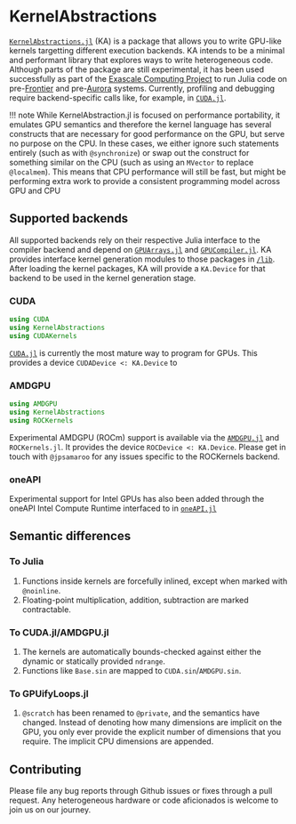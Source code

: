 # KernelAbstractions

[`KernelAbstractions.jl`](https://github.com/JuliaGPU/KernelAbstractions.jl) (KA) is
a package that allows you to write GPU-like kernels targetting different
execution backends. KA intends to be a minimal and
performant
library that explores ways to write heterogeneous code. Although parts of
the package are still experimental, it has been used successfully as part of the
[Exascale Computing Project](https://www.exascaleproject.org/) to run Julia code
on pre-[Frontier](https://www.olcf.ornl.gov/frontier/) and
pre-[Aurora](https://www.alcf.anl.gov/aurora)
systems. Currently, profiling and debugging require backend-specific calls like, for example, in
[`CUDA.jl`](https://cuda.juliagpu.org/dev/development/profiling/).

!!! note
While KernelAbstraction.jl is focused on performance portability, it emulates GPU semantics and therefore the kernel language has several constructs that are necessary for good performance on the GPU, but serve no purpose on the CPU.
In these cases, we either ignore such statements entirely (such as with `@synchronize`) or swap out the construct for something similar on the CPU (such as using an `MVector`  to replace `@localmem`).
This means that CPU performance will still be fast, but might be performing extra work to provide a consistent programming model across GPU and CPU

## Supported backends
All supported backends rely on their respective Julia interface to the compiler
backend and depend on
[`GPUArrays.jl`](https://github.com/JuliaGPU/GPUArrays.jl) and
[`GPUCompiler.jl`](https://github.com/JuliaGPU/GPUCompiler.jl). KA provides
interface kernel generation modules to those packages in
[`/lib`](https://github.com/JuliaGPU/KernelAbstractions.jl/tree/master/lib).
After loading the kernel packages, KA will provide a `KA.Device` for that
backend to be used in the kernel generation stage.
### CUDA
```julia
using CUDA
using KernelAbstractions
using CUDAKernels
```
[`CUDA.jl`](https://github.com/JuliaGPU/CUDA.jl) is currently the most mature way to program for GPUs.
This provides a device `CUDADevice <: KA.Device` to
### AMDGPU
```julia
using AMDGPU
using KernelAbstractions
using ROCKernels
```
Experimental AMDGPU (ROCm) support is available via the
[`AMDGPU.jl`](https://github.com/JuliaGPU/AMDGPU.jl) and `ROCKernels.jl`. It
provides the device `ROCDevice <: KA.Device`. Please get in touch with `@jpsamaroo` for
any issues specific to the ROCKernels backend.
###  oneAPI
Experimental support for Intel GPUs has also been added through the oneAPI Intel
Compute Runtime interfaced to in
[`oneAPI.jl`](https://github.com/JuliaGPU/oneAPI.jl)

## Semantic differences

### To Julia

1. Functions inside kernels are forcefully inlined, except when marked with `@noinline`.
2. Floating-point multiplication, addition, subtraction are marked contractable.

### To CUDA.jl/AMDGPU.jl

1. The kernels are automatically bounds-checked against either the dynamic or statically
   provided `ndrange`.
2. Functions like `Base.sin` are mapped to `CUDA.sin`/`AMDGPU.sin`.

### To GPUifyLoops.jl

1. `@scratch` has been renamed to `@private`, and the semantics have changed. Instead
   of denoting how many dimensions are implicit on the GPU, you only ever provide the
   explicit number of dimensions that you require. The implicit CPU dimensions are
   appended.

## Contributing
Please file any bug reports through Github issues or fixes through a pull
request. Any heterogeneous hardware or code aficionados is welcome to join us on
our journey.
